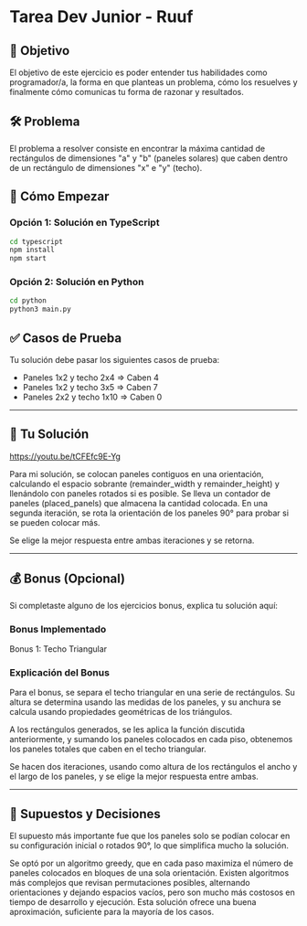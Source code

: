 # Tarea Dev Junior - Ruuf

## 🎯 Objetivo

El objetivo de este ejercicio es poder entender tus habilidades como programador/a, la forma en que planteas un problema, cómo los resuelves y finalmente cómo comunicas tu forma de razonar y resultados.

## 🛠️ Problema

El problema a resolver consiste en encontrar la máxima cantidad de rectángulos de dimensiones "a" y "b" (paneles solares) que caben dentro de un rectángulo de dimensiones "x" e "y" (techo).

## 🚀 Cómo Empezar

### Opción 1: Solución en TypeScript
```bash
cd typescript
npm install
npm start
```

### Opción 2: Solución en Python
```bash
cd python
python3 main.py
```

## ✅ Casos de Prueba

Tu solución debe pasar los siguientes casos de prueba:
- Paneles 1x2 y techo 2x4 ⇒ Caben 4
- Paneles 1x2 y techo 3x5 ⇒ Caben 7
- Paneles 2x2 y techo 1x10 ⇒ Caben 0

---

## 📝 Tu Solución

https://youtu.be/tCFEfc9E-Yg

Para mi solución, se colocan paneles contiguos en una orientación, calculando el espacio sobrante (remainder_width y remainder_height) y llenándolo con paneles rotados si es posible. Se lleva un contador de paneles (placed_panels) que almacena la cantidad colocada. En una segunda iteración, se rota la orientación de los paneles 90° para probar si se pueden colocar más.

Se elige la mejor respuesta entre ambas iteraciones y se retorna.

---

## 💰 Bonus (Opcional)

Si completaste alguno de los ejercicios bonus, explica tu solución aquí:

### Bonus Implementado
Bonus 1: Techo Triangular



### Explicación del Bonus
Para el bonus, se separa el techo triangular en una serie de rectángulos. Su altura se determina usando las medidas de los paneles, y su anchura se calcula usando propiedades geométricas de los triángulos.

A los rectángulos generados, se les aplica la función discutida anteriormente, y sumando los paneles colocados en cada piso, obtenemos los paneles totales que caben en el techo triangular.

Se hacen dos iteraciones, usando como altura de los rectángulos el ancho y el largo de los paneles, y se elige la mejor respuesta entre ambas.



---

## 🤔 Supuestos y Decisiones

El supuesto más importante fue que los paneles solo se podían colocar en su configuración inicial o rotados 90°, lo que simplifica mucho la solución.

Se optó por un algoritmo greedy, que en cada paso maximiza el número de paneles colocados en bloques de una sola orientación. Existen algoritmos más complejos que revisan permutaciones posibles, alternando orientaciones y dejando espacios vacíos, pero son mucho más costosos en tiempo de desarrollo y ejecución. Esta solución ofrece una buena aproximación, suficiente para la mayoría de los casos.
